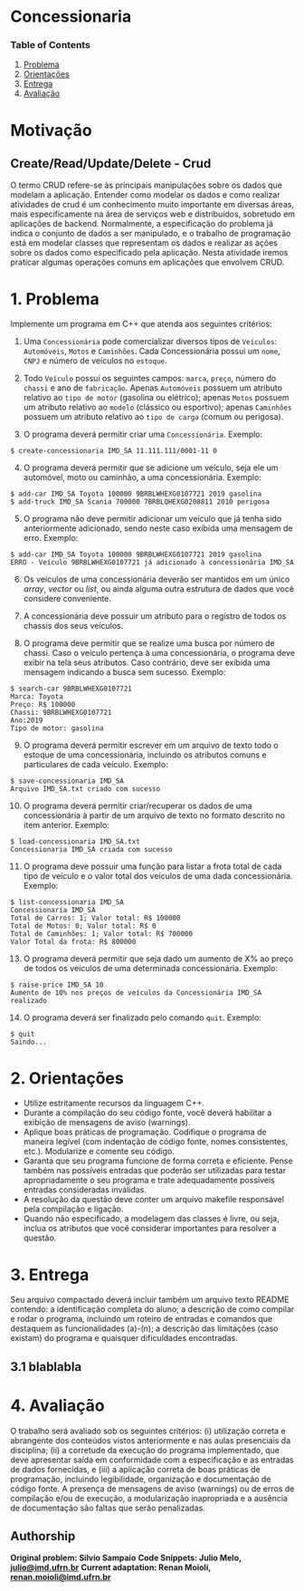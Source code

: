 # Concessionaria

### Table of Contents
1. [Problema](#1-problema)
2. [Orientações](#2-orientações)
3. [Entrega](#3-entrega)
4. [Avaliação](#4-avaliação)

# Motivação

## Create/Read/Update/Delete - Crud
O termo CRUD refere-se às principais manipulações sobre os dados que modelam a aplicação. Entender como modelar os dados e como realizar atividades de crud é um conhecimento muito importante em diversas áreas, mais especificamente na área de serviços web e distribuídos, sobretudo em aplicações de backend. Normalmente, a especificação do problema já indica o conjunto de dados a ser manipulado, e o trabalho de programação está em modelar classes que representam os dados e realizar as ações sobre os dados como especificado pela aplicação. Nesta atividade iremos praticar algumas operações comuns em aplicações que envolvem CRUD.

# 1. Problema

Implemente um programa em C++ que atenda aos seguintes critérios:

1. Uma `Concessionária` pode comercializar diversos tipos de `Veículos`: `Automóveis`, `Motos` e `Caminhões`. Cada Concessionária possui um `nome`, `CNPJ` e número de veículos no `estoque`.

2. Todo `Veículo` possui os seguintes campos: `marca`, `preço`, número do `chassi` e ano de `fabricação`. Apenas `Automóveis` possuem um atributo relativo ao `tipo de motor` (gasolina ou elétrico); apenas `Motos` possuem um atributo relativo ao `modelo` (clássico ou esportivo); apenas `Caminhões` possuem um atributo relativo ao `tipo de carga` (comum ou perigosa).

3. O programa deverá permitir criar uma `Concessionária`. Exemplo:
```
$ create-concessionaria IMD_SA 11.111.111/0001-11 0
```
4. O programa deverá permitir que se adicione um veículo, seja ele um automóvel, moto ou caminhão, a uma concessionária. Exemplo: 
```
$ add-car IMD_SA Toyota 100000 9BRBLWHEXG0107721 2019 gasolina
$ add-truck IMD_SA Scania 700000 7BRBLQHEXG0208811 2010 perigosa
```

5. O programa não deve permitir adicionar um veículo que já tenha sido anteriormente adicionado, sendo neste caso exibida uma mensagem de erro. Exemplo:
```
$ add-car IMD_SA Toyota 100000 9BRBLWHEXG0107721 2019 gasolina
ERRO - Veículo 9BRBLWHEXG0107721 já adicionado à concessionária IMD_SA
```

6. Os veículos de uma concessionária deverão ser mantidos em um único _array_, _vector_ ou _list_, ou ainda alguma outra estrutura de dados que você considere conveniente. 

7. A concessionária deve possuir um atributo para o registro de todos os chassis dos seus veículos.

8. O programa deve permitir que se realize uma busca por número de chassi. Caso o veículo pertença à uma concessionária, o programa deve exibir na tela seus atributos. Caso contrário, deve ser exibida uma mensagem indicando a busca sem sucesso. Exemplo:
```
$ search-car 9BRBLWHEXG0107721
Marca: Toyota
Preço: R$ 100000 
Chassi: 9BRBLWHEXG0107721 
Ano:2019
Tipo de motor: gasolina
```

9. O programa deverá permitir escrever em um arquivo de texto todo o estoque de uma concessionária, incluindo os atributos comuns e particulares de cada veículo. Exemplo:
```
$ save-concessionaria IMD_SA
Arquivo IMD_SA.txt criado com sucesso
```

10. O programa deverá permitir criar/recuperar os dados de uma concessionária à partir de um arquivo de texto no formato descrito no item anterior. Exemplo:
```
$ load-concessionaria IMD_SA.txt
Concessionaria IMD_SA criada com sucesso
```

11. O programa deve possuir uma função para listar a frota total de cada tipo de veículo e o valor total dos veículos de uma dada concessionária.
Exemplo:
```
$ list-concessionaria IMD_SA
Concessionaria IMD_SA
Total de Carros: 1; Valor total: R$ 100000
Total de Motos: 0; Valor total: R$ 0
Total de Caminhões: 1; Valor total: R$ 700000
Valor Total da frota: R$ 800000
```

13. O programa deverá permitir que seja dado um aumento de X% ao preço de todos os veículos de uma determinada concessionária. Exemplo:
```
$ raise-price IMD_SA 10
Aumento de 10% nos preços de veículos da Concessionária IMD_SA realizado
```

14. O programa deverá ser finalizado pelo comando `quit`. Exemplo:
```
$ quit
Saindo...
```

# 2. Orientações

- Utilize estritamente recursos da linguagem C++.
- Durante a compilação do seu código fonte, você deverá habilitar a exibição de mensagens de aviso (warnings).
- Aplique boas práticas de programação. Codifique o programa de maneira legível (com indentação de código fonte, nomes consistentes, etc.). Modularize e comente seu código.
- Garanta que seu programa funcione de forma correta e eficiente. Pense também nas possíveis entradas que poderão ser utilizadas para testar apropriadamente o seu programa e trate adequadamente possíveis entradas consideradas inválidas.
- A resolução da questão deve conter um arquivo makefile responsável pela compilação e ligação. 
- Quando não especificado, a modelagem das classes é livre, ou seja, inclua os atributos que você considerar importantes para resolver a questão. 

# 3. Entrega
 
Seu arquivo compactado deverá incluir também um arquivo texto README contendo: a identificação completa do aluno; a descrição de como compilar e rodar o programa, incluindo um roteiro de entradas e comandos que destaquem as funcionalidades (a)-(n); a descrição das limitações (caso existam) do programa e  quaisquer dificuldades encontradas. 

## 3.1 blablabla

# 4. Avaliação

O trabalho será avaliado sob os seguintes critérios: (i) utilização correta e abrangente dos conteúdos vistos anteriormente e nas aulas presenciais da disciplina; (ii) a corretude da execução do programa implementado, que deve apresentar saída em conformidade com a especificação e as entradas de dados fornecidas, e (iii) a aplicação correta de boas práticas de programação, incluindo legibilidade, organização e documentação de código fonte. A presença de mensagens de aviso (warnings) ou de erros de compilação e/ou de execução, a modularização inapropriada e a ausência de documentação são faltas que serão penalizadas. 

## Authorship

**Original problem: Silvio Sampaio**
**Code Snippets: Julio Melo, [julio@imd.ufrn.br](mailto:julio@imd.ufrn.br)**
**Current adaptation: Renan Moioli, [renan.moioli@imd.ufrn.br](mailto:renan.moioli@imd.ufrn.br)**


